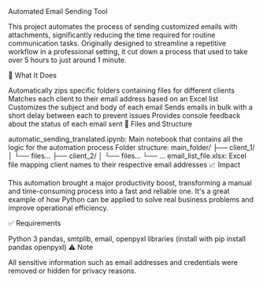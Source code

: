 Automated Email Sending Tool

This project automates the process of sending customized emails with attachments, significantly reducing the time required for routine communication tasks. Originally designed to streamline a repetitive workflow in a professional setting, it cut down a process that used to take over 5 hours to just around 1 minute.

🔧 What It Does

Automatically zips specific folders containing files for different clients
Matches each client to their email address based on an Excel list
Customizes the subject and body of each email
Sends emails in bulk with a short delay between each to prevent issues
Provides console feedback about the status of each email sent
📂 Files and Structure

automatic_sending_translated.ipynb: Main notebook that contains all the logic for the automation process
Folder structure:
main_folder/
├── client_1/
│   └── files...
├── client_2/
│   └── files...
└── ...
email_list_file.xlsx: Excel file mapping client names to their respective email addresses
📈 Impact

This automation brought a major productivity boost, transforming a manual and time-consuming process into a fast and reliable one. It's a great example of how Python can be applied to solve real business problems and improve operational efficiency.

✅ Requirements

Python 3
pandas, smtplib, email, openpyxl libraries (install with pip install pandas openpyxl)
⚠️ Note

All sensitive information such as email addresses and credentials were removed or hidden for privacy reasons.
